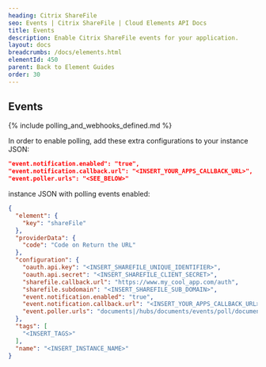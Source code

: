 ```yaml
---
heading: Citrix ShareFile
seo: Events | Citrix ShareFile | Cloud Elements API Docs
title: Events
description: Enable Citrix ShareFile events for your application.
layout: docs
breadcrumbs: /docs/elements.html
elementId: 450
parent: Back to Element Guides
order: 30
---
```


## Events

{% include polling_and_webhooks_defined.md %}

In order to enable polling, add these extra configurations to your instance JSON:

```JSON
"event.notification.enabled": "true",
"event.notification.callback.url": "<INSERT_YOUR_APPS_CALLBACK_URL>",
"event.poller.urls": "<SEE_BELOW>"
```

instance JSON with polling events enabled:

```json
{
  "element": {
    "key": "shareFile"
  },
  "providerData": {
    "code": "Code on Return the URL"
  },
  "configuration": {
    "oauth.api.key": "<INSERT_SHAREFILE_UNIQUE_IDENTIFIER>",
    "oauth.api.secret": "<INSERT_SHAREFILE_CLIENT_SECRET>",
    "sharefile.callback.url": "https://www.my_cool_app.com/auth",
    "sharefile.subdomain": "<INSERT_SHAREFILE_SUB_DOMAIN>",
    "event.notification.enabled": "true",
    "event.notification.callback.url": "<INSERT_YOUR_APPS_CALLBACK_URL>",
    "event.poller.urls": "documents|/hubs/documents/events/poll/documents?where=lastmodifieddate='${gmtDate:yyyy-MM-dd'T'HH:mm:ss'Z'}'"
  },
  "tags": [
    "<INSERT_TAGS>"
  ],
  "name": "<INSERT_INSTANCE_NAME>"
}
```

